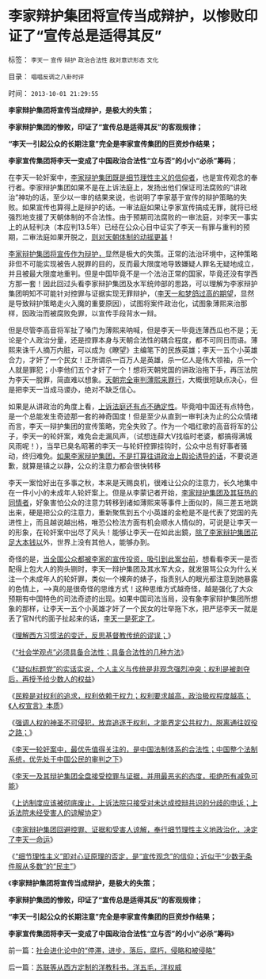 # 李家辩护集团将宣传当成辩护，以惨败印证了“宣传总是适得其反”

标签： `李天一` `宣传` `辩护` `政治合法性` `敌对意识形态` `文化` 

目录： `唱唱反调之八卦时评`

时间： `2013-10-01 21:29:55`

**李家辩护集团将宣传当成辩护，是极大的失策；**

**李家辩护集团的惨败，印证了“宣传总是适得其反”的客观规律；**

**“李天一引起公众的长期注意”完全是李家宣传集团的巨资炒作结果；**

**李家宣传集团将李天一变成了中国政治合法性“立与否”的小小“必杀”筹码**；

在李天一轮奸案中，[李家辩护集团既是细节理性主义的信仰者](../../../2013/9/30/“吼猴主义－细节理性主义”的宣传本能.md)，也是宣传观念的奉行者。李家辩护集团如果不是在上诉法庭上，发扬出他们保证司法腐败的“讲政治”神功的话，至少以一审的结果来说，也说明了李家基于宣传的辩护策略的失败。如果宣传也算得上是辩护的话。一审法庭如果让李家宣传搞成无罪，就将已经强烈地支援了天朝体制的不合法性。由于预期司法腐败的一审法庭，对李天一事实上的从轻判决（本应判13.5年）已经在公众心目中证实了李天一有罪与重判的预期，二审法庭如果开脱之，[则对天朝体制的动摇更甚](../../../2013/8/30/天理昭昭非虚言，司法的“合法性链条”，及所谓公正.md)！

[李家辩护集团将宣传作为辩护，](../../../2013/9/29/李家辩护集团炒作公众舆论，故意将李天一轮奸案政治化.md)显然是极大的失策。正常的法治环境中，这种策略非但不可能实现被告人脱罪的目的，反而最大限度地导致嫌疑人罪名无疑地成立，并且被最大限度地重判。但是中国毕竟不是一个法治正常的国家，毕竟还没有学西方那一套！因此回过头看李家辩护集团及水军统帅部的思路，可以理解为李家辩护集团明知不可能针对控罪与证据实现无罪辩护，（[李天一和梦鸽过高的期望](http://darthvad.blog.163.com/blog/static/5339947020106149313867/)，显然是导致辩护策略走火入魔的重要原因），试图将案件政治化，试图象薄熙来治那样，因政治而被腐败免罪，以宣传手段背水一辩。

但是尽管李高音将军扯了嗓门为薄熙来呐喊，但是李天一毕竟连薄西瓜也不是；无论是个人政治分量，还是控罪本身与天朝合法性的耦合程度，都不可同日而语。薄熙来诛千人摘万内脏，可以成为《瞭望》主编笔下的民族英雄；李天一五个小英雄合力，才奸了一个民女！正所谓杀一百万人是英雄，杀一亿人是伟大领袖，杀一个人就是罪犯；小李他们五个才奸了一个！想将天朝党国的讲政治拖下手，再压法院为李天一脱罪，简直难以想象。[天朝完全审判薄熙来罪行](../../../2013/9/22/薄熙来同志获判死缓很恰当，毛左薄粉不可能心服；.md)，大概很短缺点决心，但是把李天一当成马谡办，绝对不缺乏信心。

如果是从讲政治的角度上看，[上诉法庭还有点不确定性](../../../2013/9/28/除受害人追加宽恕外，上诉法院没有任何合法理由,为李天一减刑.md)。毕竟咱中国还有点特色，是一个总能发生奇迹那一套的神奇国度！但是至少从直到一审判决为止的公众情绪而言，李天一辩护集团的宣传策略，完全失败了。作为一个唱红歌的高音将军的公子，李天一的轮奸案，难免会走漏风声，（试想连薛大V找临时老婆，都搞得满城风雨呢！），当早已臭名昭著的李天一与轮奸控罪挂钩时，公众中总有好事者骚动，终归难免。[如果李家辩护集团，不是打算往讲政治上舆论诱导的话](../../../2013/2/25/中印轮奸案是未成年的受害者，犯罪人，疑犯和记者.md)，不要说道歉，就算是镇之以静，公众的注意力都会很快转移

李天一案恰好出在多事之秋，本来是天赐良机，很难让公众的注意力，长久地集中在一件小小的未成年人轮奸案上。但是从李蒙记者开始，[李家辩护集团及其狂热的同情者](../../../2013/8/2/易延友教授所体现的国产法学教授的专业和水平.md)，好象害怕公众的注意力转移到诸如薄熙来等事件上面似的，隔三差五地跳出来，硬是把公众的注意力，重新聚焦到五个小英雄的金枪是不是代表了党国的先进性上，而且越说越出格，唯恐公检法方面有机会顺水人情似的，可说是让李天一的形象，在轮奸案中出尽了风头！能够让李天一在如此出鏡，[除了李家辩护集团花足大本钱以](../../../2013/7/31/李家集团或故意激怒公众，为司法腐败创造条件.md)外，世界上没有其他人，能够办到。

奇怪的是，[当全国公众都被李家的宣传投资，吸引到此案台前](../../../2013/8/18/“法庭未审，公众已判”是法治基础，美国牛仔的法制和美国的法治.md)，想看看李天一是否配得上包大人的狗头铡时，李天一辩护集团及其水军大众，就发狠骂公众为什么关注一个未成年人的轮奸罪，类似一个裸奔的婊子，指责别人的眼光都注意到她暴露的色情上，——>真的是很奇怪的思维方式！这种思维方式越奇怪，越是强化了大众预期有中国特色的司法奇迹的出现。如果中国司法当局，没有象李家辩护集团所想象的那样，让李天一五个小英雄才奸了一个民女的壮举拖下水，把严惩李天一就是丢了官N代的面子扯起来的话，[李天一是死定了](../../../2013/8/1/李天一集团“文革式辩护”或奏效于“此派彼派”.md)。

《[理解西方习惯法的变迁，反思基督教传统的谬误；](../../../2013/9/12/理解西方习惯法的变迁，反思基督教传统的谬误；.md)》

《[“社会学观点”必须具备合法性；具备合法性的几种方法](../../../2013/9/12/为什么传统文人不是忽悠领导，就是煽动民粹？.md)》

《[“疑似标题党”的实话实说，个人主义与传统是非观念强烈冲突；权利是被剥夺后，再授予给少数人的权益](../../../2013/9/13/权利是广泛被剥夺后，重新授予少数人的权益.md)》

《[民粹是对权利的追求，权利依赖于权力；权利要求越高，政治极权程度越高；《人权宣言》本质](../../../2013/9/13/权利一般指“封建权利”，维权者即血酬.md)》

《[强调人权的神圣不可侵犯，放弃追逐于权利，才能界定公共权力，脱离通往奴役之路；](../../../2013/9/13/彻底否定维权，才能把公共权力关进笼子.md)》

《[李天一轮奸案中，最优先值得关注的，是中国法制体系的合法性；中国整个法制系统，优先处于中国公民的审判之下](../../../2013/9/26/李天一应判13.5年；中国公民审判此案的合法性.md)》

《[李天一及其辩护集团全盘接受控罪与证据，并用最恶劣的态度，拒绝所有减免可能](../../../2013/9/27/李天一承认了全部控罪与证据，最恶劣的态度拒绝减免可能.md)》

《[上访制度应该被彻底废止，上诉法院只接受对未达成控辩共识的分歧的申诉；上诉法院未经受害人的谅解协定](../../../2013/9/28/除受害人追加宽恕外，上诉法院没有任何合法理由,为李天一减刑.md)》

《[李家辩护集团回避控罪、证据和受害人谅解，奉行细节理性主义地政治化，决定了李天一命运](../../../2013/9/29/李家辩护集团炒作公众舆论，故意将李天一轮奸案政治化.md)》

《[“细节理性主义”即对心证原理的否定，是“宣传观念”的信仰；近似于“少数无条件服从多数”的“民主”](../../../2013/9/30/“吼猴主义－细节理性主义”的宣传本能.md)》

《**李家辩护集团将宣传当成辩护，是极大的失策；**

**李家辩护集团的惨败，印证了“宣传总是适得其反”的客观规律；**

**“李天一引起公众的长期注意”完全是李家宣传集团的巨资炒作结果；**

**李家宣传集团将李天一变成了中国政治合法性“立与否”的小小“必杀”筹码**》



前一篇：[社会进化论中的“停滞，进步，落后，腐朽，侵略和被侵略”](../../../2013/10/1/社会进化论中的“停滞，进步，落后，腐朽，侵略和被侵略”.md)

后一篇：[苏联等从西方定制的洋教科书，洋五毛，洋权威](../../../2013/10/2/苏联等从西方定制的洋教科书，洋五毛，洋权威.md)